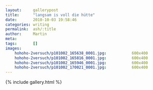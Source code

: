 ```yaml
---
layout:     gallerypost
title:      "langsam is voll die hütte"
date:       2010-10-03 19:58:46
categories: writing
permalink:  ash/:title
author:     Martin
meta:
tags:       []
images:
    hohoho-2versuch/p101002_165638_0001.jpg:           600x400
    hohoho-2versuch/p101002_165816_0001.jpg:           600x400
    hohoho-2versuch/p101002_165946_0001.jpg:           600x400
    hohoho-2versuch/p101002_170021_0001.jpg:           600x400
---
```


{% include gallery.html %}
